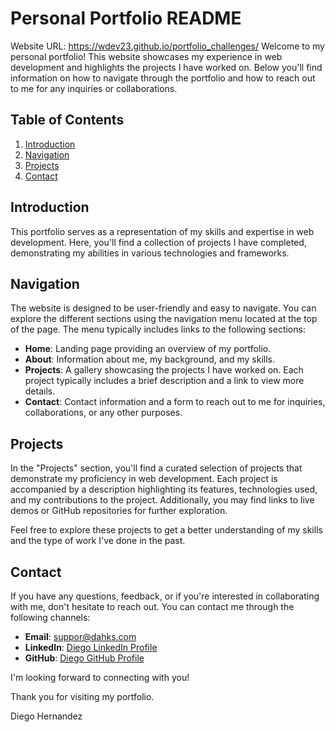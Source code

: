 # Personal Portfolio README
Website URL: https://wdev23.github.io/portfolio_challenges/
Welcome to my personal portfolio! This website showcases my experience in web development and highlights the projects I have worked on. Below you'll find information on how to navigate through the portfolio and how to reach out to me for any inquiries or collaborations.

## Table of Contents
1. [Introduction](#introduction)
2. [Navigation](#navigation)
3. [Projects](#projects)
4. [Contact](#contact)

## Introduction <a name="introduction"></a>

This portfolio serves as a representation of my skills and expertise in web development. Here, you'll find a collection of projects I have completed, demonstrating my abilities in various technologies and frameworks.

## Navigation <a name="navigation"></a>

The website is designed to be user-friendly and easy to navigate. You can explore the different sections using the navigation menu located at the top of the page. The menu typically includes links to the following sections:

- **Home**: Landing page providing an overview of my portfolio.
- **About**: Information about me, my background, and my skills.
- **Projects**: A gallery showcasing the projects I have worked on. Each project typically includes a brief description and a link to view more details.
- **Contact**: Contact information and a form to reach out to me for inquiries, collaborations, or any other purposes.

## Projects <a name="projects"></a>

In the "Projects" section, you'll find a curated selection of projects that demonstrate my proficiency in web development. Each project is accompanied by a description highlighting its features, technologies used, and my contributions to the project. Additionally, you may find links to live demos or GitHub repositories for further exploration.

Feel free to explore these projects to get a better understanding of my skills and the type of work I've done in the past.

## Contact <a name="contact"></a>

If you have any questions, feedback, or if you're interested in collaborating with me, don't hesitate to reach out. You can contact me through the following channels:

- **Email**: [suppor@dahks.com](mailto:suppor@dahks.com)
- **LinkedIn**: [Diego LinkedIn Profile](https://www.linkedin.com/in/diego-ah-0926a32a4/)
- **GitHub**: [Diego GitHub Profile](https://github.com/wdev23)

I'm looking forward to connecting with you!

Thank you for visiting my portfolio.

Diego Hernandez
